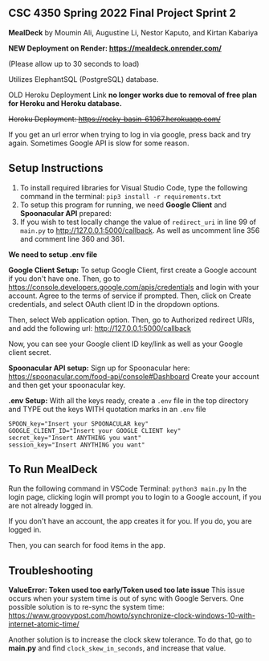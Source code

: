 ## CSC 4350 Spring 2022 Final Project Sprint 2

**MealDeck** by Moumin Ali, Augustine Li, Nestor Kaputo, and Kirtan Kabariya

**NEW Deployment on Render: https://mealdeck.onrender.com/**

(Please allow up to 30 seconds to load)

Utilizes ElephantSQL (PostgreSQL) database.

OLD Heroku Deployment Link **no longer works due to removal of free plan for Heroku and Heroku database.**

~~Heroku Deployment: https://rocky-basin-61067.herokuapp.com/~~

If you get an url error when trying to log in via google, press back and try again. Sometimes Google API is slow for some reason.


## Setup Instructions
1. To install required libraries for Visual Studio Code, type the following command in the terminal:
`pip3 install -r requirements.txt`
2. To setup this program for running, we need **Google Client** and **Spoonacular API** prepared:
3. If you wish to test locally change the value of `redirect_uri` in line 99 of `main.py` to http://127.0.0.1:5000/callback. As well as uncomment line 356 and comment line 360 and 361.


**We need to setup .env file**

**Google Client Setup:**
To setup Google Client, first create a Google account if you don't have one.
Then, go to https://console.developers.google.com/apis/credentials
and login with your account.
Agree to the terms of service if prompted.
Then, click on Create credentials,
and select OAuth client ID in the dropdown options.

Then, select Web application option.
Then, go to Authorized redirect URIs,
and add the following url:
http://127.0.0.1:5000/callback

Now, you can see your Google client ID key/link as well as your Google client secret.

**Spoonacular API setup:**
Sign up for Spoonacular here: https://spoonacular.com/food-api/console#Dashboard
Create your account and then get your spoonacular key.

**.env Setup:**
With all the keys ready, create a `.env` file in the top directory
and TYPE out the keys WITH quotation marks in an `.env` file
```
SPOON_key="Insert your SPOONACULAR key"
GOOGLE_CLIENT_ID="Insert your GOOGLE CLIENT key"
secret_key="Insert ANYTHING you want"
session_key="Insert ANYTHING you want"
```

## To Run MealDeck
Run the following command in VSCode Terminal:
`python3 main.py` 
In the login page, clicking login will prompt you to login to a Google account, if you are not already logged in.

If you don't have an account, the app creates it for you. If you do, you are logged in.

Then, you can search for food items in the app.

## Troubleshooting
**ValueError: Token used too early/Token used too late issue**
This issue occurs when your system time is out of sync with Google Servers.
One possible solution is to re-sync the system time: https://www.groovypost.com/howto/synchronize-clock-windows-10-with-internet-atomic-time/

Another solution is to increase the clock skew tolerance. 
To do that, go to **main.py** and find `clock_skew_in_seconds`, and increase that value.
